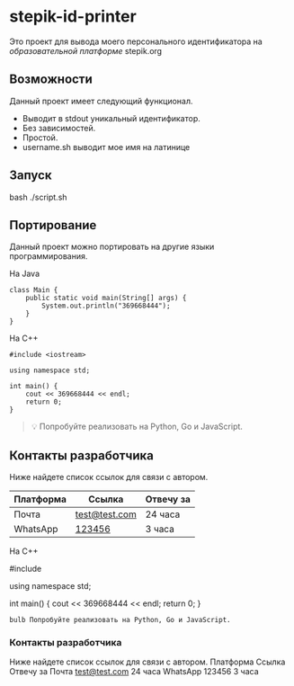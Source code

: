 # stepik-id-printer
Это проект для вывода моего персонального идентификатора на *образовательной платформе* stepik.org
## Возможности

Данный проект имеет следующий функционал.

* Выводит в stdout уникальный идентификатор.
* Без зависимостей.
* Простой.
* username.sh выводит мое имя на латинице
## Запуск

bash ./script.sh
     
## Портирование

Данный проект можно портировать на другие языки программирования.

На Java

	class Main {
		public static void main(String[] args) {
			System.out.println("369668444");
		}
	}

На C++

	#include <iostream>

	using namespace std;

	int main() {
		cout << 369668444 << endl;
		return 0;
	}

> 💡 Попробуйте реализовать на Python, Go и JavaScript.
## Контакты разработчика

Ниже найдете список ссылок для связи с автором.

| Платформа | Ссылка                  | Отвечу за |
|-----------|-------------------------|-----------|
| Почта     | [test@test.com](test@test.com) | 24 часа   |
| WhatsApp  | [123456](123456)        | 3 часа    |

На C++

#include <iostream>

using namespace std;

int main() {
	cout << 369668444 << endl;
	return 0;
}

    bulb Попробуйте реализовать на Python, Go и JavaScript.

### Контакты разработчика

Ниже найдете список ссылок для связи с автором.
Платформа 	Ссылка 	Отвечу за
Почта 	test@test.com 	24 часа
WhatsApp 	123456 	3 часа
